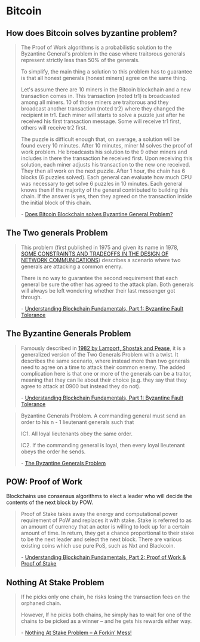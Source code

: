 # Bitcoin

## How does Bitcoin solves byzantine problem?

> The Proof of Work algorithms is a probabilistic solution to the Byzantine General's problem in the case where traitorous generals represent strictly less than 50% of the generals.
>
> To simplify, the main thing a solution to this problem has to guarantee is that all honest generals (honest miners) agree on the same thing.
>
> Let's assume there are 10 miners in the Bitcoin blockchain and a new transaction comes in. This transaction (noted tr1) is broadcasted among all miners. 10 of those miners are traitorous and they broadcast another transaction (noted tr2) where they changed the recipient in tr1. Each miner will starts to solve a puzzle just after he received his first transaction message. Some will receive tr1 first, others will receive tr2 first.
>
> The puzzle is difficult enough that, on average, a solution will be found every 10 minutes. After 10 minutes, miner M solves the proof of work problem. He broadcasts his solution to the 9 other miners and includes in there the transaction he received first. Upon receiving this solution, each miner adjusts his transaction to the new one received. They then all work on the next puzzle. After 1 hour, the chain has 6 blocks (6 puzzles solved). Each general can evaluate how much CPU was necessary to get solve 6 puzzles in 10 minutes. Each general knows then if the majority of the general contributed to building this chain. If the answer is yes, then they agreed on the transaction inside the initial block of this chain.
>
> \- [Does Bitcoin Blockchain solves Byzantine General Problem?](https://bitcoin.stackexchange.com/questions/71547/does-bitcoin-blockchain-solves-byzantine-general-problem)


## The Two generals Problem

> This problem (first published in 1975 and given its name in 1978, [SOME CONSTRAINTS AND TRADEOFFS IN THE DESIGN OF NETWORK COMMUNICATIONS](http://hydra.infosys.tuwien.ac.at/teaching/courses/AdvancedDistributedSystems/download/1975_Akkoyunlu,%20Ekanadham,%20Huber_Some%20constraints%20and%20tradeoffs%20in%20the%20design%20of%20network%20communications.pdf)) describes a scenario where two generals are attacking a common enemy.
>
> There is no way to guarantee the second requirement that each general be sure the other has agreed to the attack plan. Both generals will always be left wondering whether their last messenger got through.
>
> \- [Understanding Blockchain Fundamentals, Part 1: Byzantine Fault Tolerance](https://medium.com/loom-network/understanding-blockchain-fundamentals-part-1-byzantine-fault-tolerance-245f46fe8419)


## The Byzantine Generals Problem


> Famously described in [1982 by Lamport, Shostak and Pease](http://citeseerx.ist.psu.edu/viewdoc/download?doi=10.1.1.126.9525&rep=rep1&type=pdf), it is a generalized version of the Two Generals Problem with a twist. It describes the same scenario, where instead more than two generals need to agree on a time to attack their common enemy. The added complication here is that one or more of the generals can be a traitor, meaning that they can lie about their choice (e.g. they say that they agree to attack at 0900 but instead they do not).
>
> \- [Understanding Blockchain Fundamentals, Part 1: Byzantine Fault Tolerance](https://medium.com/loom-network/understanding-blockchain-fundamentals-part-1-byzantine-fault-tolerance-245f46fe8419)


> Byzantine Generals Problem. A commanding general must send an order to his n - 1 lieutenant generals such that
>
> IC1. All loyal lieutenants obey the same order.
>
> IC2. If the commanding general is loyal, then every loyal lieutenant obeys the order he sends.
>
> \- [The Byzantine Generals Problem](http://citeseerx.ist.psu.edu/viewdoc/download?doi=10.1.1.126.9525&rep=rep1&type=pdf)

## POW: Proof of Work

Blockchains use consensus algorithms to elect a leader who will decide the contents of the next block by POW.

> Proof of Stake takes away the energy and computational power requirement of PoW and replaces it with stake. Stake is referred to as an amount of currency that an actor is willing to lock up for a certain amount of time. In return, they get a chance proportional to their stake to be the next leader and select the next block. There are various existing coins which use pure PoS, such as Nxt and Blackcoin.
> 
> \- [Understanding Blockchain Fundamentals, Part 2: Proof of Work & Proof of Stake](https://medium.com/loom-network/understanding-blockchain-fundamentals-part-2-proof-of-work-proof-of-stake-b6ae907c7edb)

## Nothing At Stake Problem


> If he picks only one chain, he risks losing the transaction fees on the orphaned chain.
>
> However, If he picks both chains, he simply has to wait for one of the chains to be picked as a winner – and he gets his rewards either way.
>
> \- [Nothing At Stake Problem – A Forkin’ Mess!](https://www.mangoresearch.co/casper-nothing-at-stake-problem/)

